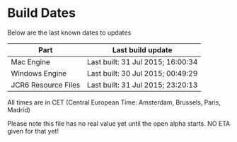 # Build Dates

Below are the last known dates to updates

Part | Last build update
-----|-----
Mac Engine | Last built: 31 Jul 2015; 16:00:34
Windows Engine | Last built: 30 Jul 2015; 00:49:29
JCR6 Resource Files | Last built: 31 Jul 2015; 23:20:13
All times are in CET (Central European Time: Amsterdam, Brussels, Paris, Madrid)


Please note this file has no real value yet until the open alpha starts. NO ETA given for that yet!
